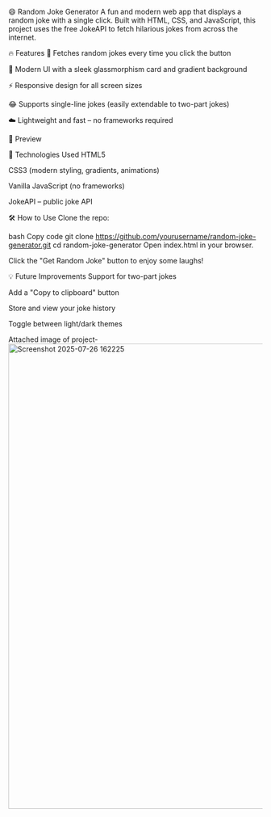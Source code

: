 😄 Random Joke Generator
A fun and modern web app that displays a random joke with a single click. Built with HTML, CSS, and JavaScript, this project uses the free JokeAPI to fetch hilarious jokes from across the internet.

🔥 Features
🔁 Fetches random jokes every time you click the button

🎨 Modern UI with a sleek glassmorphism card and gradient background

⚡ Responsive design for all screen sizes

😂 Supports single-line jokes (easily extendable to two-part jokes)

☁️ Lightweight and fast – no frameworks required

📸 Preview

🚀 Technologies Used
HTML5

CSS3 (modern styling, gradients, animations)

Vanilla JavaScript (no frameworks)

JokeAPI – public joke API

🛠 How to Use
Clone the repo:

bash
Copy code
git clone https://github.com/yourusername/random-joke-generator.git
cd random-joke-generator
Open index.html in your browser.

Click the "Get Random Joke" button to enjoy some laughs!

💡 Future Improvements
Support for two-part jokes

Add a "Copy to clipboard" button

Store and view your joke history

Toggle between light/dark themes

Attached image of project-
<img width="1900" height="921" alt="Screenshot 2025-07-26 162225" src="https://github.com/user-attachments/assets/cf307990-731c-4eee-9d00-efaccc33f897" />
